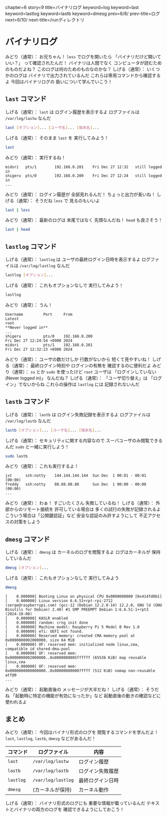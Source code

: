 chapter=6
story=9
title=バイナリログ
keyword=log
keyword=last
keyword=lastlog
keyword=lastb
keyword=dmesg
prev=6/8/
prev-title=ログ
next=6/10/
next-title=/runディレクトリ

# バイナリログ

みどり（通常）：
  お兄ちゃん！
  `less` でログを開いたら
  「バイナリだけど開いていい？」
  って確認されたんだ！
  バイナリは人間でなく
  コンピュータが読むためのものだよね？
  このログは何のためのものなのかな？
しげる（通常）：
  いくつかのログは
  バイナリで出力されているんだ
  これらは専用コマンドから確認するよ
  今回はバイナリログの
  扱いについて学んでいこう！

## `last` コマンド

しげる（通常）：
  `last` は
  ログイン履歴を表示するよ
  ログファイルは `/var/log/lastw` なんだ

```bash
last [オプション]... [ユーザ名]... [端末名]...
```

しげる（通常）：
  そのまま `last` を
  実行してみよう！

```bash
last
```

みどり（通常）：
  実行するね！

```console
midori   pts/1        192.168.0.201    Fri Dec 27 12:32   still logged in
shigeru  pts/0        192.168.0.200    Fri Dec 27 12:24   still logged in
...
```

みどり（通常）：
  ログイン履歴が
  全部見れるんだ！
  ちょっと出力が長いね！
しげる（通常）：
  そうだね
  `less` で
  見るのもいいよ

```bash
last | less
```

みどり（通常）：
  最新のログは
  末尾ではなく
  先頭なんだね！
  `head` も良さそう！

```bash
last | head
```

## `lastlog` コマンド

しげる（通常）：
  `lastlog` は
  ユーザの最終ログイン日時を表示するよ
  ログファイルは `/var/log/lastlog` なんだ

```bash
lastlog [オプション]...
```

しげる（通常）：
  これもオプションなしで
  実行してみよう！

```bash
lastlog
```

みどり（通常）：
  うん！

```console
Username         Port     From                                       Latest
root                                                                **Never logged in**
...
shigeru          pts/0    192.168.0.200                             Fri Dec 27 12:24:54 +0900 2024
midori           pts/1    192.168.0.201                             Fri Dec 27 12:32:23 +0900 2024
```

みどり（通常）：
  ユーザの数だけしか
  行数がないから
  短くて見やすいね！
しげる（通常）：
  最終ログイン時刻や
  ログインの有無を
  確認するのに便利だよ
みどり（通常）：
  `su` とか `sudo` を使ったけど
  `root` ユーザは
  「ログインしていない
  (Never logged in)」
  なんだね？
しげる（通常）：
  「ユーザ切り替え」は
  「ログイン」でないからね
  これらの操作は
  `lastlog` には
  記録されないんだ

## `lastb` コマンド

しげる（通常）：
  `lastb` は
  ログイン失敗記録を表示するよ
  ログファイルは `/var/log/lastb` なんだ

```bash
lastb [オプション]... [ユーザ名]... [端末名]...
```

しげる（通常）：
  セキュリティに関する内容なので
  スーパユーザのみ閲覧できるんだ
  `sudo` と一緒に実行しよう！

```bash
sudo lastb
```

みどり（通常）：
  これも実行するよ！

```console
jxt      ssh:notty    144.144.144.144  Sun Dec  1 00:01 - 00:01  (00:00)
freddy   ssh:notty    88.88.88.88      Sun Dec  1 00:00 - 00:00  (00:00)
...
```

みどり（通常）：
  わぁ！
  すごいたくさん
  失敗しているね！
しげる（通常）：
  外部からのリモート接続を
  許可している場合は
  多くの試行の失敗が記録されるよ
  こういう場合は「公開鍵認証」など
  安全な認証のみ許すようにして
  不正アクセスの対策をしよう

## `dmesg` コマンド

しげる（通常）：
  `dmesg` は
  カーネルのログを閲覧するよ
  ログはカーネルが
  保持しているんだ

```bash
dmesg [オプション]...
```

しげる（通常）：
  これもオプションなしで
  実行してみよう

```bash
dmesg
```

```console
[    0.000000] Booting Linux on physical CPU 0x0000000000 [0x414fd0b1]
[    0.000000] Linux version 6.6.51+rpt-rpi-2712 (serge@raspberrypi.com) (gcc-12 (Debian 12.2.0-14) 12.2.0, GNU ld (GNU Binutils for Debian) 2.40) #1 SMP PREEMPT Debian 1:6.6.51-1+rpt3 (2024-10-08)
[    0.000000] KASLR enabled
[    0.000000] random: crng init done
[    0.000000] Machine model: Raspberry Pi 5 Model B Rev 1.0
[    0.000000] efi: UEFI not found.
[    0.000000] Reserved memory: created CMA memory pool at 0x0000000002000000, size 64 MiB
[    0.000000] OF: reserved mem: initialized node linux,cma, compatible id shared-dma-pool
[    0.000000] OF: reserved mem: 0x0000000002000000..0x0000000005ffffff (65536 KiB) map reusable linux,cma
[    0.000000] OF: reserved mem: 0x0000000000000000..0x000000000007ffff (512 KiB) nomap non-reusable atf@0
...
```

みどり（通常）：
  起動直後の
  メッセージが大半だね！
しげる（通常）：
  そうだね
  「起動時に特定の機能が有効になったか」など
  起動直後の動きの確認などに使われるよ

## まとめ

みどり（通常）：
  今回はバイナリ形式のログを
  閲覧するコマンドを学んだよ！
  `last`, `lastlog`, `lastb`, `dmesg`
  などがあるんだ！

コマンド  | ログファイル       | 内容
--------- | ------------------ | ----
`last`    | `/var/log/lastw`   | ログイン履歴
`lastb`   | `/var/log/lastb`   | ログイン失敗履歴
`lastlog` | `/var/log/lastlog` | 最終ログイン日時
`dmesg`   | (カーネルが保持)   | カーネル動作

しげる（通常）：
  バイナリ形式のログにも
  重要な情報が載っているんだ
  テキストとバイナリの両方のログを
  確認できるようにしておこう！

